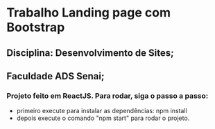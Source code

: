 # Trabalho Landing page com Bootstrap

## Disciplina: Desenvolvimento de Sites;

## Faculdade ADS Senai;

### Projeto feito em ReactJS. Para rodar, siga o passo a passo:
- primeiro execute para instalar as dependências: npm install
- depois execute o comando "npm start" para rodar o projeto.

